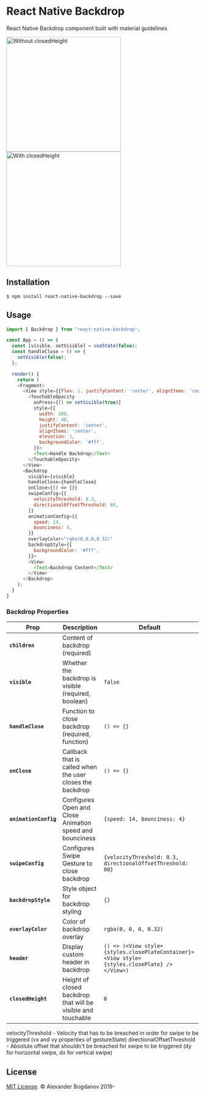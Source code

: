 # React Native Backdrop

React Native Backdrop component built with material guidelines

<img src="https://user-images.githubusercontent.com/11463030/64114120-dbeb5e00-cd94-11e9-8584-aaffcd055421.gif" width="300" alt="Without closedHeight">
<img src="https://user-images.githubusercontent.com/11463030/64114122-dd1c8b00-cd94-11e9-84df-a66fe3213a7e.gif" width="300" alt="With closedHeight">

## Installation

`$ npm install react-native-backdrop --save`

## Usage

```js
import { Backdrop } from "react-native-backdrop";

const App = () => {
  const [visible, setVisible] = useState(false);
  const handleClose = () => {
    setVisible(false);
  };

  render() {
    return (
    <Fragment>
      <View style={{flex: 1, justifyContent: 'center', alignItems: 'center'}}>
        <TouchableOpacity
          onPress={() => setVisible(true)}
          style={{
            width: 200,
            height: 40,
            justifyContent: 'center',
            alignItems: 'center',
            elevation: 1,
            backgroundColor: '#fff',
          }}>
          <Text>Handle Backdrop</Text>
        </TouchableOpacity>
      </View>
      <Backdrop
        visible={visible}
        handleClose={handleClose}
        onClose={() => {}}
        swipeConfig={{
          velocityThreshold: 0.3,
          directionalOffsetThreshold: 80,
        }}
        animationConfig={{
          speed: 14,
          bounciness: 4,
        }}
        overlayColor="rgba(0,0,0,0.32)"
        backdropStyle={{
          backgroundColor: '#fff',
        }}>
        <View>
          <Text>Backdrop Content</Text>
        </View>
      </Backdrop>
    );
  }
}


```

### Backdrop Properties

| Prop                  | Description                                                  | Default                                                                                      |
| --------------------- | ------------------------------------------------------------ | -------------------------------------------------------------------------------------------- |
| **`children`**        | Content of backdrop (required)                               |                                                                                              |
| **`visible`**         | Whether the backdrop is visible (required, boolean)          | `false`                                                                                      |
| **`handleClose`**     | Function to close backdrop (required, function)              | `() => {}`                                                                                   |
| **`onClose`**         | Callback that is called when the user closes the backdrop    | `() => {}`                                                                                   |
| **`animationConfig`** | Configures Open and Close Animation speed and bounciness     | `{speed: 14, bounciness: 4}`                                                                 |
| **`swipeConfig`**     | Configures Swipe Gesture to close backdrop                   | `{velocityThreshold: 0.3, directionalOffsetThreshold: 80}`                                   |
| **`backdropStyle`**   | Style object for backdrop styling                            | `{}`                                                                                         |
| **`overlayColor`**    | Color of backdrop overlay                                    | `rgba(0, 0, 0, 0.32)`                                                                        |
| **`header`**          | Display custom header in backdrop                            | `() => (<View style={styles.closePlateContainer}><View style={styles.closePlate} /></View>)` |
| **`closedHeight`**    | Height of closed backdrop that will be visible and touchable | `0`                                                                                          |

velocityThreshold - Velocity that has to be breached in order for swipe to be triggered (vx and vy properties of gestureState)
directionalOffsetThreshold - Absolute offset that shouldn't be breached for swipe to be triggered (dy for horizontal swipe, dx for vertical swipe)

## License

[MIT License](http://opensource.org/licenses/mit-license.html). © Alexander Bogdanov 2019-
